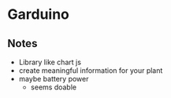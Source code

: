 # Garduino

## Notes

- Library like chart js
- create meaningful information for your plant
- maybe battery power
  - seems doable
